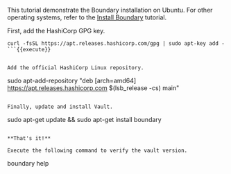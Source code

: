 This tutorial demonstrate the Boundary installation on Ubuntu. For other operating systems, refer to the [Install Boundary](https://learn.hashicorp.com/tutorials/boundary/getting-started-install) tutorial.


First, add the HashiCorp GPG key.

```
curl -fsSL https://apt.releases.hashicorp.com/gpg | sudo apt-key add -
```{{execute}}


Add the official HashiCorp Linux repository.

```
sudo apt-add-repository "deb [arch=amd64] https://apt.releases.hashicorp.com $(lsb_release -cs) main"
```{{execute}}

Finally, update and install Vault.

```
sudo apt-get update && sudo apt-get install boundary
```{{execute}}

**That's it!**

Execute the following command to verify the vault version.

```
boundary help
```{{execute}}

